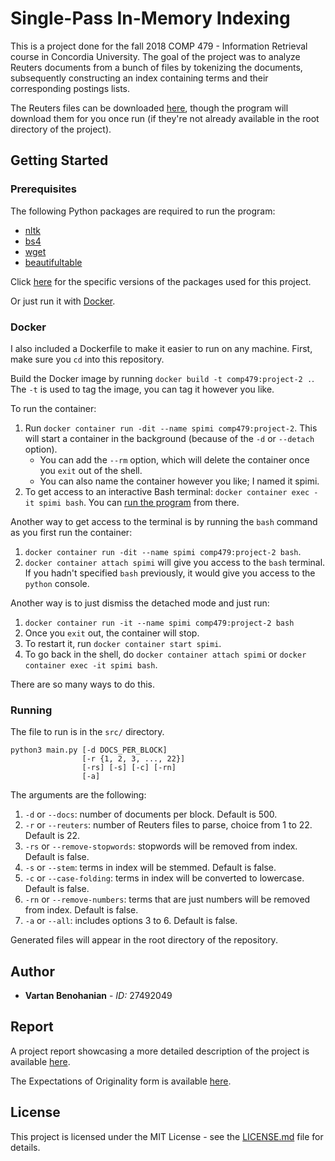 # Single-Pass In-Memory Indexing

This is a project done for the fall 2018 COMP 479 - Information Retrieval course in Concordia University. The goal of the project was to analyze Reuters documents from a bunch of files by tokenizing the documents, subsequently constructing an index containing terms and their corresponding postings lists.

The Reuters files can be downloaded [here](http://www.daviddlewis.com/resources/testcollections/reuters21578/), though the program will download them for you once run (if they're not already available in the root directory of the project).

## Getting Started

### Prerequisites

The following Python packages are required to run the program:

- [nltk](https://pypi.org/project/nltk/)
- [bs4](https://pypi.org/project/beautifulsoup4/)
- [wget](https://pypi.org/project/wget/)
- [beautifultable](https://pypi.org/project/beautifultable/)

Click [here](requirements.txt) for the specific versions of the packages used for this project.

Or just run it with [Docker](#docker).

### Docker

I also included a Dockerfile to make it easier to run on any machine. First, make sure you `cd` into this repository.

Build the Docker image by running `docker build -t comp479:project-2 .`. The `-t` is used to tag the image, you can tag it however you like.

To run the container:

1. Run `docker container run -dit --name spimi comp479:project-2`. This will start a container in the background (because of the `-d` or `--detach` option).
    - You can add the `--rm` option, which will delete the container once you `exit` out of the shell.
    - You can also name the container however you like; I named it spimi.
2. To get access to an interactive Bash terminal: `docker container exec -it spimi bash`. You can [run the program](#running) from there.

Another way to get access to the terminal is by running the `bash` command as you first run the container:

1. `docker container run -dit --name spimi comp479:project-2 bash`.
2. `docker container attach spimi` will give you access to the `bash` terminal. If you hadn't specified `bash` previously, it would give you access to the `python` console.

Another way is to just dismiss the detached mode and just run:

1. `docker container run -it --name spimi comp479:project-2 bash`
2. Once you `exit` out, the container will stop.
3. To restart it, run `docker container start spimi`.
4. To go back in the shell, do `docker container attach spimi` or `docker container exec -it spimi bash`.

There are so many ways to do this.

### Running

The file to run is in the `src/` directory.

```
python3 main.py [-d DOCS_PER_BLOCK]
                [-r {1, 2, 3, ..., 22}]
                [-rs] [-s] [-c] [-rn]
                [-a]
```

The arguments are the following:

1. `-d` or `--docs`: number of documents per block. Default is 500.
2. `-r` or `--reuters`: number of Reuters files to parse, choice from 1 to 22. Default is 22.
3. `-rs` or `--remove-stopwords`: stopwords will be removed from index. Default is false.
4. `-s` or `--stem`: terms in index will be stemmed. Default is false.
5. `-c` or `--case-folding`: terms in index will be converted to lowercase. Default is false.
6. `-rn` or `--remove-numbers`: terms that are just numbers will be removed from index. Default is false.
7. `-a` or `--all`: includes options 3 to 6. Default is false.

Generated files will appear in the root directory of the repository.

## Author

- **Vartan Benohanian** - *ID:* 27492049

## Report

A project report showcasing a more detailed description of the project is available [here](Project%20Report.pdf).

The Expectations of Originality form is available [here](Expectations%20of%20Originality.pdf).

## License

This project is licensed under the MIT License - see the [LICENSE.md](LICENSE.md) file for details.
